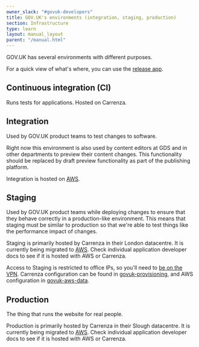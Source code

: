 ```yaml
---
owner_slack: "#govuk-developers"
title: GOV.UK's environments (integration, staging, production)
section: Infrastructure
type: learn
layout: manual_layout
parent: "/manual.html"
---
```


GOV.UK has several environments with different purposes.

For a quick view of what's where, you can use the [release app](https://release.publishing.service.gov.uk).

## Continuous integration (CI)

Runs tests for applications. Hosted on Carrenza.

## Integration

Used by GOV.UK product teams to test changes to software.

Right now this environment is also used by content editors at GDS and in other departments
to preview their content changes. This functionality should be replaced by draft preview
functionality as part of the publishing platform.

Integration is hosted on [AWS][govuk-in-aws].

[govuk-in-aws]: /manual/govuk-in-aws.html

## Staging

Used by GOV.UK product teams while deploying changes to ensure that they behave correctly
in a production-like environment. This means that staging must be similar to production
so that we're able to test things like the performance impact of changes.

Staging is primarily hosted by Carrenza in their London datacentre.
It is currently being migrated to [AWS][govuk-in-aws]. Check individual application developer
docs to see if it is hosted with AWS or Carrenza.

Access to Staging is restricted to office IPs, so you'll need to [be
on the VPN](manual/get-started.html#4-connecting-to-the-gds-vpn).
Carrenza configuration can be found in
[govuk-provisioning](https://github.com/alphagov/govuk-provisioning/blob/master/vcloud-edge_gateway/rules/includes/firewall.mustache#L34),
and AWS configuration in
[govuk-aws-data](https://github.com/alphagov/govuk-aws/blob/master/terraform/projects/infra-security-groups/cache.tf).

## Production

The thing that runs the website for real people.

Production is primarily hosted by Carrenza in their Slough datacentre.
It is currently being migrated to [AWS][govuk-in-aws]. Check individual application developer
docs to see if it is hosted with AWS or Carrenza.
